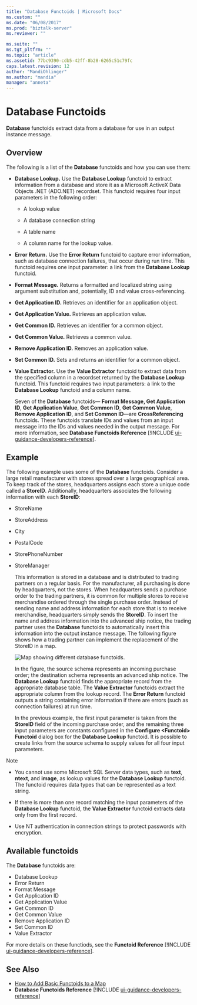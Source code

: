 ```yaml
---
title: "Database Functoids | Microsoft Docs"
ms.custom: ""
ms.date: "06/08/2017"
ms.prod: "biztalk-server"
ms.reviewer: ""

ms.suite: ""
ms.tgt_pltfrm: ""
ms.topic: "article"
ms.assetid: 77bc9390-cdb5-42ff-8b28-6265c51c79fc
caps.latest.revision: 12
author: "MandiOhlinger"
ms.author: "mandia"
manager: "anneta"
---
```

# Database Functoids
**Database** functoids extract data from a database for use in an output instance message. 

## Overview
The following is a list of the **Database** functoids and how you can use them:  

- **Database Lookup.** Use the **Database Lookup** functoid to extract information from a database and store it as a Microsoft ActiveX Data Objects .NET (ADO.NET) recordset. This functoid requires four input parameters in the following order:  

  -   A lookup value  

  -   A database connection string  

  -   A table name  

  -   A column name for the lookup value.  

- **Error Return.** Use the **Error Return** functoid to capture error information, such as database connection failures, that occur during run time. This functoid requires one input parameter: a link from the **Database Lookup** functoid.  

- **Format Message.** Returns a formatted and localized string using argument substitution and, potentially, ID and value cross-referencing.  

- **Get Application ID.** Retrieves an identifier for an application object.  

- **Get Application Value.** Retrieves an application value.  

- **Get Common ID.** Retrieves an identifier for a common object.  

- **Get Common Value.** Retrieves a common value.  

- **Remove Application ID.** Removes an application value.  

- **Set Common ID.** Sets and returns an identifier for a common object.  

- **Value Extractor.** Use the **Value Extractor** functoid to extract data from the specified column in a recordset returned by the **Database Lookup** functoid. This functoid requires two input parameters: a link to the **Database Lookup** functoid and a column name.  

  Seven of the <strong>Database</strong> functoids— <strong>Format Message, Get Application ID</strong>, <strong>Get Application Value</strong>, <strong>Get Common ID</strong>, <strong>Get Common Value</strong>, <strong>Remove Application ID</strong>, and <strong>Set Common ID</strong>—are <strong>CrossReferencing</strong> functoids. These functoids translate IDs and values from an input message into the IDs and values needed in the output message. For more information, see <strong>Database Functoids Reference</strong> [!INCLUDE [ui-guidance-developers-reference](../includes/ui-guidance-developers-reference.md)]. 

## Example  
 The following example uses some of the **Database** functoids. Consider a large retail manufacturer with stores spread over a large geographical area. To keep track of the stores, headquarters assigns each store a unique code called a **StoreID**. Additionally, headquarters associates the following information with each **StoreID**:  

- StoreName  

- StoreAddress  

- City  

- PostalCode  

- StorePhoneNumber  

- StoreManager  

  This information is stored in a database and is distributed to trading partners on a regular basis. For the manufacturer, all purchasing is done by headquarters, not the stores. When headquarters sends a purchase order to the trading partners, it is common for multiple stores to receive merchandise ordered through the single purchase order. Instead of sending name and address information for each store that is to receive merchandise, headquarters simply sends the **StoreID**. To insert the name and address information into the advanced ship notice, the trading partner uses the **Database** functoids to automatically insert this information into the output instance message. The following figure shows how a trading partner can implement the replacement of the StoreID in a map.  

  ![Map showing  different database functoids.](../core/media/origdbfunctoids.gif "origdbfunctoids")  

  In the figure, the source schema represents an incoming purchase order; the destination schema represents an advanced ship notice. The **Database Lookup** functoid finds the appropriate record from the appropriate database table. The **Value Extractor** functoids extract the appropriate column from the lookup record. The **Error Return** functoid outputs a string containing error information if there are errors (such as connection failures) at run time.  

  In the previous example, the first input parameter is taken from the **StoreID** field of the incoming purchase order, and the remaining three input parameters are constants configured in the **Configure \<Functoid\> Functoid** dialog box for the **Database Lookup** functoid. It is possible to create links from the source schema to supply values for all four input parameters.  

> [!NOTE]
>  * You cannot use some Microsoft SQL Server data types, such as **text**, **ntext**, and **image**, as lookup values for the **Database Lookup** functoid. The functoid requires data types that can be represented as a text string.  
>
>  * If there is more than one record matching the input parameters of the **Database Lookup** functoid, the **Value Extractor** functoid extracts data only from the first record.  
>
>  * Use NT authentication in connection strings to protect passwords with encryption.  

## Available functoids  
 The **Database** functoids are: 

* Database Lookup
* Error Return
* Format Message
* Get Application ID
* Get Application Value
* Get Common ID
* Get Common Value
* Remove Application ID
* Set Common ID
* Value Extractor

For more details on these functiods, see the <strong>Functoid Reference</strong> [!INCLUDE [ui-guidance-developers-reference](../includes/ui-guidance-developers-reference.md)].

## See Also  
- [How to Add Basic Functoids to a Map](../core/how-to-add-basic-functoids-to-a-map.md)   
- <strong>Database Functoids Reference</strong> [!INCLUDE [ui-guidance-developers-reference](../includes/ui-guidance-developers-reference.md)]
